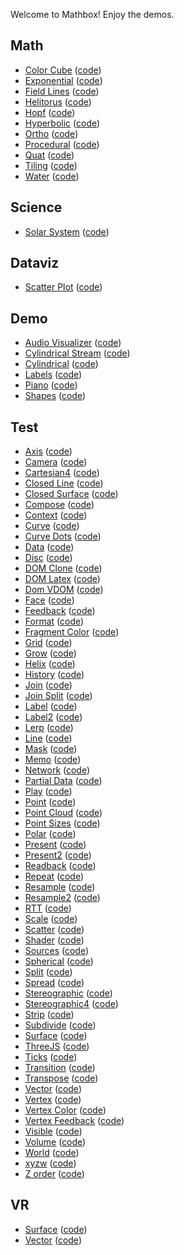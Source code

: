 Welcome to Mathbox! Enjoy the demos.

## Math

- [Color Cube](math/colorcube.html) ([code](https://github.com/unconed/mathbox/blob/master/examples/math/colorcube.html))
- [Exponential](math/exponential.html) ([code](https://github.com/unconed/mathbox/blob/master/examples/math/exponential.html))
- [Field Lines](math/fieldlines.html) ([code](https://github.com/unconed/mathbox/blob/master/examples/math/fieldlines.html))
- [Helitorus](math/helitorus.html) ([code](https://github.com/unconed/mathbox/blob/master/examples/math/helitorus.html))
- [Hopf](math/hopf.html) ([code](https://github.com/unconed/mathbox/blob/master/examples/math/hopf.html))
- [Hyperbolic](math/hyperbolic.html) ([code](https://github.com/unconed/mathbox/blob/master/examples/math/hyperbolic.html))
- [Ortho](math/ortho.html) ([code](https://github.com/unconed/mathbox/blob/master/examples/math/ortho.html))
- [Procedural](math/procedural.html) ([code](https://github.com/unconed/mathbox/blob/master/examples/math/procedural.html))
- [Quat](math/quat.html) ([code](https://github.com/unconed/mathbox/blob/master/examples/math/quat.html))
- [Tiling](math/tiling.html) ([code](https://github.com/unconed/mathbox/blob/master/examples/math/tiling.html))
- [Water](math/water.html) ([code](https://github.com/unconed/mathbox/blob/master/examples/math/water.html))

## Science

- [Solar System](sci/solarsystem.html) ([code](https://github.com/unconed/mathbox/blob/master/examples/sci/solarsystem.html))

## Dataviz

- [Scatter Plot](dataviz/scatter.html) ([code](https://github.com/unconed/mathbox/blob/master/examples/dataviz/scatter.html))

## Demo

- [Audio Visualizer](demo/audio-visualizer.html) ([code](https://github.com/unconed/mathbox/blob/master/examples/demo/audio-visualizer.html))
- [Cylindrical Stream](demo/cylindrical-stream.html) ([code](https://github.com/unconed/mathbox/blob/master/examples/demo/cylindrical-stream.html))
- [Cylindrical](demo/cylindrical.html) ([code](https://github.com/unconed/mathbox/blob/master/examples/demo/cylindrical.html))
- [Labels](demo/labels.html) ([code](https://github.com/unconed/mathbox/blob/master/examples/demo/labels.html))
- [Piano](demo/piano.html) ([code](https://github.com/unconed/mathbox/blob/master/examples/demo/piano.html))
- [Shapes](demo/shapes.html) ([code](https://github.com/unconed/mathbox/blob/master/examples/demo/shapes.html))

## Test

- [Axis](test/axis.html) ([code](https://github.com/unconed/mathbox/blob/master/examples/test/axis.html))
- [Camera](test/camera.html) ([code](https://github.com/unconed/mathbox/blob/master/examples/test/camera.html))
- [Cartesian4](test/cartesian4.html) ([code](https://github.com/unconed/mathbox/blob/master/examples/test/cartesian4.html))
- [Closed Line](test/closed-line.html) ([code](https://github.com/unconed/mathbox/blob/master/examples/test/closed-line.html))
- [Closed Surface](test/closed-surface.html) ([code](https://github.com/unconed/mathbox/blob/master/examples/test/closed-surface.html))
- [Compose](test/compose.html) ([code](https://github.com/unconed/mathbox/blob/master/examples/test/compose.html))
- [Context](test/context.html) ([code](https://github.com/unconed/mathbox/blob/master/examples/test/context.html))
- [Curve](test/curve.html) ([code](https://github.com/unconed/mathbox/blob/master/examples/test/curve.html))
- [Curve Dots](test/curvedots.html) ([code](https://github.com/unconed/mathbox/blob/master/examples/test/curvedots.html))
- [Data](test/data.html) ([code](https://github.com/unconed/mathbox/blob/master/examples/test/data.html))
- [Disc](test/disc.html) ([code](https://github.com/unconed/mathbox/blob/master/examples/test/disc.html))
- [DOM Clone](test/dom-clone.html) ([code](https://github.com/unconed/mathbox/blob/master/examples/test/dom-clone.html))
- [DOM Latex](test/dom-latex.html) ([code](https://github.com/unconed/mathbox/blob/master/examples/test/dom-latex.html))
- [Dom VDOM](test/dom-vdom.html) ([code](https://github.com/unconed/mathbox/blob/master/examples/test/dom-vdom.html))
- [Face](test/face.html) ([code](https://github.com/unconed/mathbox/blob/master/examples/test/face.html))
- [Feedback](test/feedback.html) ([code](https://github.com/unconed/mathbox/blob/master/examples/test/feedback.html))
- [Format](test/format.html) ([code](https://github.com/unconed/mathbox/blob/master/examples/test/format.html))
- [Fragment Color](test/fragmentcolor.html) ([code](https://github.com/unconed/mathbox/blob/master/examples/test/fragmentcolor.html))
- [Grid](test/grid.html) ([code](https://github.com/unconed/mathbox/blob/master/examples/test/grid.html))
- [Grow](test/grow.html) ([code](https://github.com/unconed/mathbox/blob/master/examples/test/grow.html))
- [Helix](test/helix.html) ([code](https://github.com/unconed/mathbox/blob/master/examples/test/helix.html))
- [History](test/history.html) ([code](https://github.com/unconed/mathbox/blob/master/examples/test/history.html))
- [Join](test/join.html) ([code](https://github.com/unconed/mathbox/blob/master/examples/test/join.html))
- [Join Split](test/joinsplit.html) ([code](https://github.com/unconed/mathbox/blob/master/examples/test/joinsplit.html))
- [Label](test/label.html) ([code](https://github.com/unconed/mathbox/blob/master/examples/test/label.html))
- [Label2](test/label2.html) ([code](https://github.com/unconed/mathbox/blob/master/examples/test/label2.html))
- [Lerp](test/lerp.html) ([code](https://github.com/unconed/mathbox/blob/master/examples/test/lerp.html))
- [Line](test/line.html) ([code](https://github.com/unconed/mathbox/blob/master/examples/test/line.html))
- [Mask](test/mask.html) ([code](https://github.com/unconed/mathbox/blob/master/examples/test/mask.html))
- [Memo](test/memo.html) ([code](https://github.com/unconed/mathbox/blob/master/examples/test/memo.html))
- [Network](test/network.html) ([code](https://github.com/unconed/mathbox/blob/master/examples/test/network.html))
- [Partial Data](test/partial-data.html) ([code](https://github.com/unconed/mathbox/blob/master/examples/test/partial-data.html))
- [Play](test/play.html) ([code](https://github.com/unconed/mathbox/blob/master/examples/test/play.html))
- [Point](test/point.html) ([code](https://github.com/unconed/mathbox/blob/master/examples/test/point.html))
- [Point Cloud](test/pointcloud.html) ([code](https://github.com/unconed/mathbox/blob/master/examples/test/pointcloud.html))
- [Point Sizes](test/pointsizes.html) ([code](https://github.com/unconed/mathbox/blob/master/examples/test/pointsizes.html))
- [Polar](test/polar.html) ([code](https://github.com/unconed/mathbox/blob/master/examples/test/polar.html))
- [Present](test/present.html) ([code](https://github.com/unconed/mathbox/blob/master/examples/test/present.html))
- [Present2](test/present2.html) ([code](https://github.com/unconed/mathbox/blob/master/examples/test/present2.html))
- [Readback](test/readback.html) ([code](https://github.com/unconed/mathbox/blob/master/examples/test/readback.html))
- [Repeat](test/repeat.html) ([code](https://github.com/unconed/mathbox/blob/master/examples/test/repeat.html))
- [Resample](test/resample.html) ([code](https://github.com/unconed/mathbox/blob/master/examples/test/resample.html))
- [Resample2](test/resample2.html) ([code](https://github.com/unconed/mathbox/blob/master/examples/test/resample2.html))
- [RTT](test/rtt.html) ([code](https://github.com/unconed/mathbox/blob/master/examples/test/rtt.html))
- [Scale](test/scale.html) ([code](https://github.com/unconed/mathbox/blob/master/examples/test/scale.html))
- [Scatter](test/scatter.html) ([code](https://github.com/unconed/mathbox/blob/master/examples/test/scatter.html))
- [Shader](test/shader.html) ([code](https://github.com/unconed/mathbox/blob/master/examples/test/shader.html))
- [Sources](test/sources.html) ([code](https://github.com/unconed/mathbox/blob/master/examples/test/sources.html))
- [Spherical](test/spherical.html) ([code](https://github.com/unconed/mathbox/blob/master/examples/test/spherical.html))
- [Split](test/split.html) ([code](https://github.com/unconed/mathbox/blob/master/examples/test/split.html))
- [Spread](test/spread.html) ([code](https://github.com/unconed/mathbox/blob/master/examples/test/spread.html))
- [Stereographic](test/stereographic.html) ([code](https://github.com/unconed/mathbox/blob/master/examples/test/stereographic.html))
- [Stereographic4](test/stereographic4.html) ([code](https://github.com/unconed/mathbox/blob/master/examples/test/stereographic4.html))
- [Strip](test/strip.html) ([code](https://github.com/unconed/mathbox/blob/master/examples/test/strip.html))
- [Subdivide](test/subdivide.html) ([code](https://github.com/unconed/mathbox/blob/master/examples/test/subdivide.html))
- [Surface](test/surface.html) ([code](https://github.com/unconed/mathbox/blob/master/examples/test/surface.html))
- [ThreeJS](test/threejs.html) ([code](https://github.com/unconed/mathbox/blob/master/examples/test/threejs.html))
- [Ticks](test/ticks.html) ([code](https://github.com/unconed/mathbox/blob/master/examples/test/ticks.html))
- [Transition](test/transition.html) ([code](https://github.com/unconed/mathbox/blob/master/examples/test/transition.html))
- [Transpose](test/transpose.html) ([code](https://github.com/unconed/mathbox/blob/master/examples/test/transpose.html))
- [Vector](test/vector.html) ([code](https://github.com/unconed/mathbox/blob/master/examples/test/vector.html))
- [Vertex](test/vertex.html) ([code](https://github.com/unconed/mathbox/blob/master/examples/test/vertex.html))
- [Vertex Color](test/vertexcolor.html) ([code](https://github.com/unconed/mathbox/blob/master/examples/test/vertexcolor.html))
- [Vertex Feedback](test/vertexfeedback.html) ([code](https://github.com/unconed/mathbox/blob/master/examples/test/vertexfeedback.html))
- [Visible](test/visible.html) ([code](https://github.com/unconed/mathbox/blob/master/examples/test/visible.html))
- [Volume](test/volume.html) ([code](https://github.com/unconed/mathbox/blob/master/examples/test/volume.html))
- [World](test/world.html) ([code](https://github.com/unconed/mathbox/blob/master/examples/test/world.html))
- [xyzw](test/xyzw.html) ([code](https://github.com/unconed/mathbox/blob/master/examples/test/xyzw.html))
- [Z order](test/zorder.html) ([code](https://github.com/unconed/mathbox/blob/master/examples/test/zorder.html))

## VR

- [Surface](vr/surface.html) ([code](https://github.com/unconed/mathbox/blob/master/examples/vr/surface.html))
- [Vector](vr/vector.html) ([code](https://github.com/unconed/mathbox/blob/master/examples/vr/vector.html))
